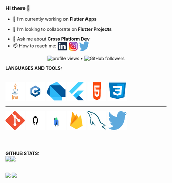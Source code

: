 ### Hi there 👋

<!--
**PranavPrakasan07/PranavPrakasan07** is a ✨ _special_ ✨ repository because its `README.md` (this file) appears on your GitHub profile.
Here are some ideas to get you started:
-->

- 🔭 I’m currently working on **Flutter Apps**
<!-- - 🌱 I’m currently learning ****-->
- 👯 I’m looking to collaborate on **Flutter Projects**
<!-- 🤔 I’m looking for help with **ML in App-Dev**-->
- 💬 Ask me about **Cross Platform Dev**
- 📫 How to reach me:  <a href="https://www.linkedin.com/in/somya-khatri-07b86a19b/" target="blank"><img align="center" src="https://github.com/Somya1911/Somya1911/blob/main/Linkedin-removebg-preview%20(1).png" alt="Somya" height="30" width="30" /></a> 
<a href="https://www.instagram.com/somyayayayaa/?hl=en" target="blank"><img align="center" src="https://github.com/Somya1911/Somya1911/blob/main/insta-removebg-preview.png" alt="Somya" height="30" width="30" /></a>
 <a href="https://twitter.com/Somya1911" target="blank"><img align="center" src="https://github.com/Somya1911/Somya1911/blob/main/twitter_-removebg-preview.png" alt="Somya" height="30" width="30" /></a> 
<!--
- 😄 Pronouns: ...
- ⚡ Fun fact: ...
-->

<p align="center">
  <img src="https://gpvc.arturio.dev/Somya1911" alt="profile views"> •  
  <img alt="GitHub followers" src="https://img.shields.io/github/followers/Somya1911?label=Somya1911&style=social">
</p>


**LANGUAGES AND TOOLS:**  
<br/><br/>
<code><img height="60" width="60" src="https://github.com/Somya1911/Somya1911/blob/main/java-removebg-preview.png"></code>
<code><img height="60" width="60" src="https://github.com/Somya1911/Somya1911/blob/main/c%2B%2B_-removebg-preview.png"></code>
<code><img height="60" width="60" src="https://github.com/Somya1911/Somya1911/blob/main/dart_-removebg-preview.png"></code>
<code><img height="60" width="60" src="https://github.com/Somya1911/Somya1911/blob/main/flutter-removebg-preview.png"></code>
<code><img height="60" width="60" src="https://github.com/Somya1911/Somya1911/blob/main/html_-removebg-preview.png"></code>
<code><img height="60" width="60" src="https://github.com/Somya1911/Somya1911/blob/main/css_-removebg-preview.png"></code>

***
<code><img height="60" width="60" src="https://github.com/Somya1911/Somya1911/blob/main/Git-removebg-preview.png"></code>
<code><img height="60" width="60" src="https://github.com/Somya1911/Somya1911/blob/main/GitHub-logo-removebg-preview.png"></code>
<code><img height="60" width="60" src="https://github.com/Somya1911/Somya1911/blob/main/android-studio-removebg-preview.png"></code>
<code><img height="60" width="60" src="https://github.com/Somya1911/Somya1911/blob/main/firebase-removebg-preview.png"></code>
<code><img height="60" width="60" src="https://github.com/Somya1911/Somya1911/blob/main/mysql-removebg-preview.png"></code>
<code><img height="60" width="60" src="https://github.com/Somya1911/Somya1911/blob/main/twitter_-removebg-preview.png"></code>

<br/>
<br/>

**GITHUB STATS:**  
<a href="https://www.adamalston.com/"><img height="137px" src="https://github-readme-stats.vercel.app/api?username=adamalston&hide_title=true&hide_border=true&show_icons=true&include_all_commits=true&count_private=true&line_height=21&text_color=000&icon_color=000&bg_color=0,ea6161,ffc64d,fffc4d,52fa5a&theme=graywhite" /><!-- wi*quL3fcV --><img height="137px" src="https://github-readme-stats.vercel.app/api/top-langs/?username=adamalston&hide=html&hide_title=true&hide_border=true&layout=compact&langs_count=7&exclude_repo=comp426,Redventures-Movie-Quotes&text_color=000&icon_color=fff&bg_color=0,52fa5a,4dfcff,c64dff&theme=graywhite" /></a>






<br/>
<a href="https://github.com/Somya1911/Somya1911">
  <img align="center" src="https://github-readme-stats.vercel.app/api?username=Somya1911&show_icons=true&hide_border=false&title_color=ffffff&amp&icon_color=bb2acf&amp&text_color=daf7dc&amp&bg_color=191919"/>
</a>
<a href="https://github.com/Somya1911/Somya1911">
  <img align="center" height="195px" src="https://github-readme-stats.vercel.app/api/top-langs/?username=Somya1911&theme=dark&hide_langs_below=0" />
</a>
